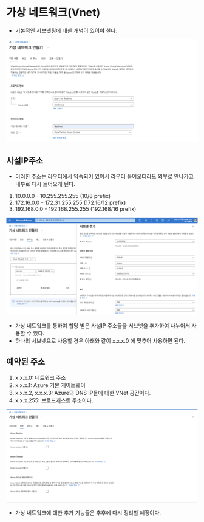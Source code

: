 # 가상 네트워크(Vnet)

* 기본적인 서브넷팅에 대한 개념이 있어야 한다.

![./md_img/01_vnet01.png](./md_img/01_vnet01.png)

## 사설IP주소
- 이러한 주소는 라우터에서 약속되어 있어서 라우터 들어오더라도 외부로 안나가고 내부로 다시 들어오게 된다.

1. 10.0.0.0 - 10.255.255.255 (10/8 prefix)
2. 172.16.0.0 - 172.31.255.255 (172.16/12 prefix)
3. 192.168.0.0  - 192.168.255.255 (192.168/16 prefix) 

![./md_img/01_vnet02.png](./md_img/01_vent02.png)

- 가상 네트워크를 통하여 할당 받은 사설IP 주소들을 서브넷을 추가하여 나누어서 사용할 수 있다.
- 하나의 서브넷으로 사용할 경우 아래와 같이 x.x.x.0 에 맞추어 사용하면 된다. 

## 예약된 주소

1. x.x.x.0: 네트워크 주소
2. x.x.x.1: Azure 기본 게이트웨이
3. x.x.x.2, x.x.x.3: Azure의 DNS IP들에 대한 VNet 공간이다.
4. x.x.x.255: 브로드캐스트 주소이다.

![./md_img/01_vnet03.png)](./md_img/01_vnet03.png)

* 가상 네트워크에 대한 추가 기능들은 추후에 다시 정리할 예정이다.